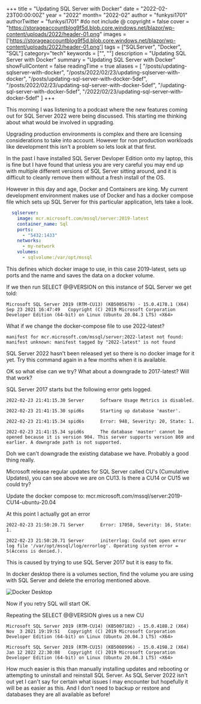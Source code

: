 +++
title = "Updating SQL Server with Docker"
date = "2022-02-23T00:00:00Z"
year = "2022"
month= "2022-02"
author = "funkysi1701"
authorTwitter = "funkysi1701" #do not include @
copyright = false
cover = "https://storageaccountblog9f5d.blob.core.windows.net/blazor/wp-content/uploads/2022/header-01.png"
images =['https://storageaccountblog9f5d.blob.core.windows.net/blazor/wp-content/uploads/2022/header-01.png']
tags = ["SQLServer", "Docker", "SQL"]
category="tech"
keywords = ["", ""]
description = "Updating SQL Server with Docker"
summary = "Updating SQL Server with Docker"
showFullContent = false
readingTime = true
aliases = [
    "/posts/updating-sqlserver-with-docker",
    "/posts/2022/02/23/updating-sqlserver-with-docker",
    "/posts/updating-sql-server-with-docker-5def",
    "/posts/2022/02/23/updating-sql-server-with-docker-5def",
    "/updating-sql-server-with-docker-5def",
    "/2022/02/23/updating-sql-server-with-docker-5def"
]
+++

This morning I was listening to a podcast where the new features coming out for SQL Server 2022 were being discussed. This starting me thinking about what would be involved in upgrading.

Upgrading production environments is complex and there are licensing considerations to take into account. However for non production workloads like development this isn't a problem so lets look at that first.

In the past I have installed SQL Server Devloper Edition onto my laptop, this is fine but I have found that unless you are very careful you may end up with multiple different versions of SQL Server sitting around, and it is difficult to cleanly remove them without a fresh install of the OS.

However in this day and age, Docker and Containers are king. My current development environment makes use of Docker and has a docker compose file which sets up SQL Server for this particular application, lets take a look.

```yml
  sqlserver:
    image: mcr.microsoft.com/mssql/server:2019-latest
    container_name: Sql
    ports:
      - "5432:1433"
    networks:
      - my-network
    volumes:
      - sqlvolume:/var/opt/mssql
```

This defines which docker image to use, in this case 2019-latest, sets up ports and the name and saves the data on a docker volume.

If we then run SELECT @@VERSION on this instance of SQL Server we get told:

```
Microsoft SQL Server 2019 (RTM-CU13) (KB5005679) - 15.0.4178.1 (X64)   Sep 23 2021 16:47:49   Copyright (C) 2019 Microsoft Corporation  Developer Edition (64-bit) on Linux (Ubuntu 20.04.3 LTS) <X64>
```

What if we change the docker-compose file to use 2022-latest?

```
manifest for mcr.microsoft.com/mssql/server:2022-latest not found: manifest unknown: manifest tagged by "2022-latest" is not found
```

SQL Server 2022 hasn't been released yet so there is no docker image for it yet. Try this command again in a few months when it is available.

OK so what else can we try? What about a downgrade to 2017-latest? Will that work?

SQL Server 2017 starts but the following error gets logged.

```
2022-02-23 21:41:15.30 Server      Software Usage Metrics is disabled.

2022-02-23 21:41:15.30 spid6s      Starting up database 'master'.

2022-02-23 21:41:15.34 spid6s      Error: 948, Severity: 20, State: 1.

2022-02-23 21:41:15.34 spid6s      The database 'master' cannot be opened because it is version 904. This server supports version 869 and earlier. A downgrade path is not supported.
```

Doh we can't downgrade the existing database we have. Probably a good thing really.

Microsoft release regular updates for SQL Server called CU's (Cumulative Updates), you can see above we are on CU13. Is there a CU14 or CU15 we could try?

Update the docker compose to: mcr.microsoft.com/mssql/server:2019-CU14-ubuntu-20.04

At this point I actually got an error

```
2022-02-23 21:50:20.71 Server      Error: 17058, Severity: 16, State: 1.

2022-02-23 21:50:20.71 Server      initerrlog: Could not open error log file '/var/opt/mssql/log/errorlog'. Operating system error = 5(Access is denied.).
```

This is caused by trying to use SQL Server 2017 but it is easy to fix.

In docker desktop there is a volumes section, find the volume you are using with SQL Server and delete the errorlog mentioned above.

![Docker Desktop](https://storageaccountblog9f5d.blob.core.windows.net/blazor/wp-content/uploads/2022/docker-desktop1.png)

Now if you retry SQL will start OK.

Repeating the SELECT @@VERSION gives us a new CU

```
Microsoft SQL Server 2019 (RTM-CU14) (KB5007182) - 15.0.4188.2 (X64)   Nov  3 2021 19:19:51   Copyright (C) 2019 Microsoft Corporation  Developer Edition (64-bit) on Linux (Ubuntu 20.04.3 LTS) <X64>
```

```
Microsoft SQL Server 2019 (RTM-CU15) (KB5008996) - 15.0.4198.2 (X64)   Jan 12 2022 22:30:08   Copyright (C) 2019 Microsoft Corporation  Developer Edition (64-bit) on Linux (Ubuntu 20.04.3 LTS) <X64>
```

How much easier is this than manually installing updates and rebooting or attempting to uninstall and reinstall SQL Server. As SQL Server 2022 isn't out yet I can't say for certain what issues I may encounter but hopefully it will be as easier as this. And I don't need to backup or restore and databases they are all available as before!